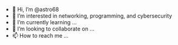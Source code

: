 - 👋 Hi, I’m @astro68
- 👀 I’m interested in networking, programming, and cybersecurity
- 🌱 I’m currently learning ...
- 💞️ I’m looking to collaborate on ...
- 📫 How to reach me ...

<!---
astro68/astro68 is a ✨ special ✨ repository because its `README.md` (this file) appears on your GitHub profile.
You can click the Preview link to take a look at your changes.
--->
